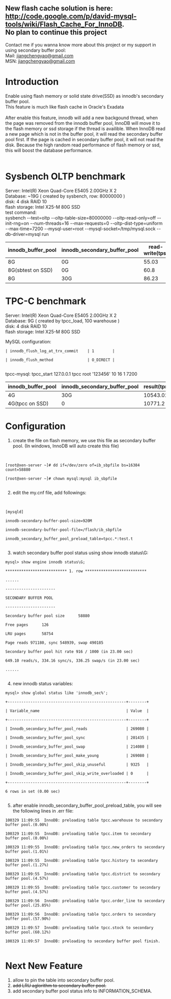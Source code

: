 ## **New flash cache solution is here:**<br><a href='http://code.google.com/p/david-mysql-tools/wiki/Flash_Cache_For_InnoDB'>http://code.google.com/p/david-mysql-tools/wiki/Flash_Cache_For_InnoDB</a>.<br>No plan to continue this project<b></h2></b>

Contact me if you wanna know more about this project or my support in using secondary buffer pool:<br>
Mail: jiangchengyao@gmail.com<br>
MSN: jiangchengyao@gmail.com<br>

<h1>Introduction</h1>

Enable using flash memory or solid state drive(SSD) as innodb's secondary buffer pool.<br>
This feature is much like flash cache in Oracle's Exadata<br>
<br>
After enable this feature, innodb will add a new backgound thread, when the page was removed from the innodb buffer pool, InnoDB will move it to the flash memory or ssd storage if the thread is availible. When InnoDB read a new page which is not in the buffer pool, it will read the secondary buffer pool first. If the page is cached in secondary buffer pool, it will not read the disk. Because the high random read performance of flash memory or ssd, this will boost the database performance.<br>
<br>
<h1>Sysbench OLTP benchmark</h1>
Server: Intel(R) Xeon Quad-Core E5405 2.00GHz X 2<br>
Database: ~19G ( created by sysbench, row: 80000000 )<br>
disk: 4 disk RAID 10<br>
flash storage: Intel X25-M 80G SSD<br>
test command:<br>
sysbench --test=oltp --oltp-table-size=80000000 --oltp-read-only=off --init-rng=on --num-threads=16 --max-requests=0 --oltp-dist-type=uniform --max-time=7200  --mysql-user=root   --mysql-socket=/tmp/mysql.sock --db-driver=mysql   run<br>

<table><thead><th> <b>innodb_buffer_pool</b> </th><th> <b>innodb_secondary_buffer_pool</b> </th><th>  <b>read-write(tps)</b> </th></thead><tbody>
<tr><td> 8G                        </td><td> 0G                                  </td><td> 55.03                   </td></tr>
<tr><td> 8G(sbtest on SSD)         </td><td> 0G                                  </td><td> 60.8                    </td></tr>
<tr><td> 8G                        </td><td> 30G                                 </td><td> 86.23                   </td></tr></tbody></table>



<h1>TPC-C benchmark</h1>

Server: Intel(R) Xeon Quad-Core E5405 2.00GHz X 2<br>
Database: 9G ( created by tpcc_load, 100 warehouse )<br>
disk: 4 disk RAID 10<br>
flash storage: Intel X25-M 80G SSD<br>

MySQL configuration:<br>
<pre><code>| innodb_flush_log_at_trx_commit    | 1        |<br>
| innodb_flush_method               | O_DIRECT |<br>
</code></pre>

tpcc-mysql: tpcc_start 127.0.0.1 tpcc root '123456' 10 16 1 7200<br>

<table><thead><th> <b>innodb_buffer_pool</b> </th><th> <b>innodb_secondary_buffer_pool</b> </th><th> <b>result(tpmC)</b> </th></thead><tbody>
<tr><td> 4G                        </td><td> 30G                                 </td><td> 10543.02            </td></tr>
<tr><td> 4G(tpcc on SSD)           </td><td> 0                                   </td><td> 10771.2             </td></tr></tbody></table>

<h1>Configuration</h1>

1. create the file on flash memory, we use this file as secondary buffer pool. (In windows, InnoDB will auto create this file)<br>
<br>
<pre><code>[root@xen-server ~]# dd if=/dev/zero of=ib_sbpfile bs=16384 count=58880 <br>
[root@xen-server ~]# chown mysql:mysql ib_sbpfile<br>
</code></pre>

2. edit the my.cnf file, add followings:<br>
<br>
<pre><code>[mysqld]<br>
innodb-secondary-buffer-pool-size=920M<br>
innodb-secondary-buffer-pool-file=/flash/ib_sbpfile<br>
innodb_secondary_buffer_pool_preload_table=tpcc.*:test.t<br>
</code></pre>


3. watch secondary buffer pool status using show innodb status\G:<br>
<pre><code>mysql&gt; show engine innodb status\G;<br>
*************************** 1. row ***************************<br>
......<br>
----------------------<br>
SECONDARY BUFFER POOL<br>
----------------------<br>
Secondary buffer pool size      58880<br>
Free pages      126<br>
LRU pages       58754<br>
Page reads 971180, sync 548939, swap 490185<br>
Secondary buffer pool hit rate 916 / 1000 (in 23.00 sec)<br>
649.10 reads/s, 334.16 sync/s, 336.25 swap/s (in 23.00 sec)<br>
......<br>
</code></pre>
4. new innodb status variables:<br>
<pre><code>mysql&gt; show global status like 'innodb_sec%';<br>
+----------------------------------------------------+--------+<br>
| Variable_name                                      | Value  |<br>
+----------------------------------------------------+--------+<br>
| Innodb_secondary_buffer_pool_reads                 | 269080 |<br>
| Innodb_secondary_buffer_pool_sync                  | 201435 |<br>
| Innodb_secondary_buffer_pool_swap                  | 214080 |<br>
| Innodb_secondary_buffer_pool_make_young            | 269080 |<br>
| Innodb_secondary_buffer_pool_skip_unuseful         | 9325   |<br>
| Innodb_secondary_buffer_pool_skip_write_overloaded | 0      |<br>
+----------------------------------------------------+--------+<br>
6 rows in set (0.00 sec)<br>
</code></pre>
5. after enable innodb_secondary_buffer_pool_preload_table, you will see the following lines in .err file:<br>
<pre><code>100329 11:09:55  InnoDB: preloading table tpcc.warehouse to secondary buffer pool.(0.00%)<br>
100329 11:09:55  InnoDB: preloading table tpcc.item to secondary buffer pool.(0.00%)<br>
100329 11:09:55  InnoDB: preloading table tpcc.new_orders to secondary buffer pool.(1.01%)<br>
100329 11:09:55  InnoDB: preloading table tpcc.history to secondary buffer pool.(1.27%)<br>
100329 11:09:55  InnoDB: preloading table tpcc.district to secondary buffer pool.(4.57%)<br>
100329 11:09:55  InnoDB: preloading table tpcc.customer to secondary buffer pool.(4.57%)<br>
100329 11:09:56  InnoDB: preloading table tpcc.order_line to secondary buffer pool.(25.85%)<br>
100329 11:09:56  InnoDB: preloading table tpcc.orders to secondary buffer pool.(57.90%)<br>
100329 11:09:57  InnoDB: preloading table tpcc.stock to secondary buffer pool.(60.12%)<br>
100329 11:09:57  InnoDB: preloading to secondary buffer pool finish.<br>
</code></pre>
<h1>Next New Feature</h1>
<ol><li>allow to pin the table into secondary buffer pool.<br>
</li><li><del>add LRU aglorithm to secondary buffer pool.</del>
</li><li>add secondary buffer pool status info to INFORMATION_SCHEMA.</li></ol>
